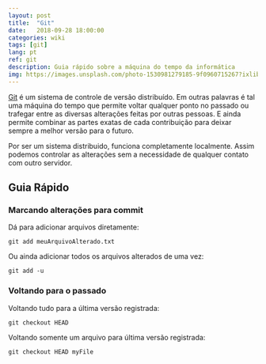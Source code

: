 ```yaml
---
layout: post
title:  "Git"
date:   2018-09-28 18:00:00
categories: wiki
tags: [git]
lang: pt
ref: git
description: Guia rápido sobre a máquina do tempo da informática
img: https://images.unsplash.com/photo-1530981279185-9f0960715267?ixlib=rb-0.3.5&ixid=eyJhcHBfaWQiOjEyMDd9&s=3e1e6f6a5ab0d2394af4afb7be6ac9ce&auto=format&fit=crop&w=1350&q=80
---
```


[Git](https://git-scm.com) é um sistema de controle de versão distribuído. Em outras palavras é tal uma máquina do tempo que permite voltar qualquer ponto no passado ou trafegar entre as diversas alterações feitas por outras pessoas. E ainda permite combinar as partes exatas de cada contribuição para deixar sempre a melhor versão para o futuro.

Por ser um sistema distribuido, funciona completamente localmente. Assim podemos controlar as alterações sem a necessidade de qualquer contato com outro servidor.

## Guia Rápido

### Marcando alterações para commit

Dá para adicionar arquivos diretamente:
```
git add meuArquivoAlterado.txt
```

Ou ainda adicionar todos os arquivos alterados de uma vez:

```
git add -u
```

### Voltando para o passado

Voltando tudo para a última versão registrada:
```
git checkout HEAD
```

Voltando somente um arquivo para última versão registrada:
```
git checkout HEAD myFile
```
